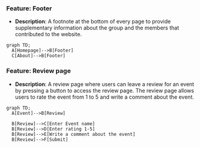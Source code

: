 ### Feature: Footer
- **Description**: A footnote at the bottom of every page to provide supplementary information about the group and the members that contributed to the website.

```mermaid
graph TD;
  A[Homepage]-->B[Footer]
  C[About]-->B[Footer]
```

### Feature: Review page
- **Description**: A review page where users can leave a review for an event by pressing a button to access the review page. The review page allows users to rate the event from 1 to 5 and write a comment about the event.

```mermaid
graph TD;
  A[Event]-->B[Review]

  B[Review]-->C[Enter Event name]
  B[Review]-->D[Enter rating 1-5]
  B[Review]-->E[Write a comment about the event]
  B[Review]-->F[Submit]
```
